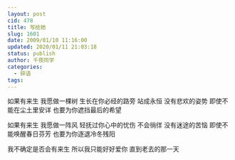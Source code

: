 ```yaml
---
layout: post
cid: 478
title: 写给她
slug: 1601
date: 2009/01/10 11:16:00
updated: 2020/01/11 21:03:18
status: publish
author: 千夜同学
categories: 
  - 碎语
tags: 
---
```



如果有来生 
我愿做一棵树 
生长在你必经的路旁
站成永恒
没有悲欢的姿势
即使不能在尘土里安详
也要为你遮挡最后的希望

如果有来生 
我愿做一阵风 
轻抚过你心中的忧伤
不会徜徉
没有迷途的苦恼
即使不能唤醒春日芬芳
也要为你逐退冷冬残阳

<!--more-->
我不确定是否会有来生
所以我只能好好爱你
直到老去的那一天